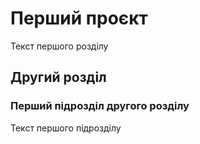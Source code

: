 # Перший проєкт
Текст першого розділу

## Другий розділ

### Перший підрозділ другого розділу
Текст першого підрозділу
